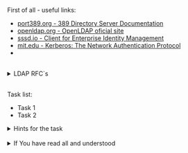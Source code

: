 First of all - useful links:

- [port389.org - 389 Directory Server Documentation](https://www.port389.org/docs/389ds/documentation.html)
- [openldap.org - OpenLDAP oficial site](https://www.openldap.org/)
- [sssd.io - Client for Enterprise Identity Management](https://sssd.io/)
- [mit.edu - Kerberos: The Network Authentication Protocol](https://web.mit.edu/kerberos/)
- []()
<br>
<details><summary>LDAP RFC`s</summary>
<pre>
  <a href="https://datatracker.ietf.org/doc/html/rfc4510">RFC 4510</a> — Lightweight Directory Access Protocol (LDAP): Technical Specification Roadmap (заменяет RFC 3377)
  <a href="https://datatracker.ietf.org/doc/html/rfc4511">RFC 4511</a> — Lightweight Directory Access Protocol (LDAP): The Protocol
  <a href="https://datatracker.ietf.org/doc/html/rfc4512">RFC 4512</a> — Lightweight Directory Access Protocol (LDAP): Directory Information Models
  <a href="https://datatracker.ietf.org/doc/html/rfc4513">RFC 4513</a> — Lightweight Directory Access Protocol (LDAP): Authentication Methods and Security Mechanisms
  <a href="https://datatracker.ietf.org/doc/html/rfc4514">RFC 4514</a> — Lightweight Directory Access Protocol (LDAP): String Representation of Distinguished Names
  <a href="https://datatracker.ietf.org/doc/html/rfc4515">RFC 4515</a> — Lightweight Directory Access Protocol (LDAP): String Representation of Search Filters
  <a href="https://datatracker.ietf.org/doc/html/rfc4516">RFC 4516</a> — Lightweight Directory Access Protocol (LDAP): Uniform Resource Locator
  <a href="https://datatracker.ietf.org/doc/html/rfc4517">RFC 4517</a> — Lightweight Directory Access Protocol (LDAP): Syntaxes and Matching Rules
  <a href="https://datatracker.ietf.org/doc/html/rfc4518">RFC 4518</a> — Lightweight Directory Access Protocol (LDAP): Internationalized String Preparation
  <a href="https://datatracker.ietf.org/doc/html/rfc4519">RFC 4519</a> — Lightweight Directory Access Protocol (LDAP): Schema for User Applications
  <a href="https://datatracker.ietf.org/doc/html/rfc4520">RFC 4520</a> (aka BCP 64) — Internet Assigned Numbers Authority (IANA) Considerations for the Lightweight Directory Access Protocol (LDAP) (obsoletes RFC 3383)
  <a href="https://datatracker.ietf.org/doc/html/rfc4521">RFC 4521</a> (aka BCP 118) — Considerations for Lightweight Directory Access Protocol (LDAP): Extension
</pre>
</details>
<br>

Task list:
- Task 1
- Task 2

<details><summary>Hints for the task</summary>
<pre>
<strong>Task 1:</strong>
  $ cmd1
  $ echo ${string:7:3}
<br>
<strong>Task 2:</strong>
  $ echo ${#string}
  $ string=
</pre>
</details>
<br>
<details><summary>If You have read all and understood</summary>
<pre>
`touch IReadAllAndUndnderstood`{{exec}}
</pre>
